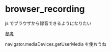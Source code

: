 # browser_recording
js でブラウザから録音できるようになりたい

[参考](https://stackoverflow.com/questions/65447236/scriptnode-onaudioprocess-is-deprecated-any-alternative)

navigator.mediaDevices.getUserMedia を使おうね